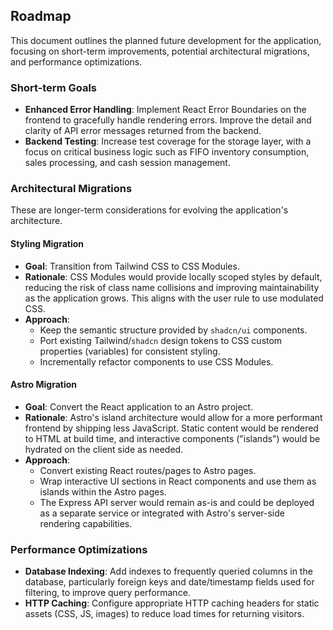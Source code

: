 ## Roadmap

This document outlines the planned future development for the application, focusing on short-term improvements, potential architectural migrations, and performance optimizations.

### Short-term Goals
- **Enhanced Error Handling**: Implement React Error Boundaries on the frontend to gracefully handle rendering errors. Improve the detail and clarity of API error messages returned from the backend.
- **Backend Testing**: Increase test coverage for the storage layer, with a focus on critical business logic such as FIFO inventory consumption, sales processing, and cash session management.

### Architectural Migrations

These are longer-term considerations for evolving the application's architecture.

#### Styling Migration
- **Goal**: Transition from Tailwind CSS to CSS Modules.
- **Rationale**: CSS Modules would provide locally scoped styles by default, reducing the risk of class name collisions and improving maintainability as the application grows. This aligns with the user rule to use modulated CSS.
- **Approach**:
  - Keep the semantic structure provided by `shadcn/ui` components.
  - Port existing Tailwind/`shadcn` design tokens to CSS custom properties (variables) for consistent styling.
  - Incrementally refactor components to use CSS Modules.

#### Astro Migration
- **Goal**: Convert the React application to an Astro project.
- **Rationale**: Astro's island architecture would allow for a more performant frontend by shipping less JavaScript. Static content would be rendered to HTML at build time, and interactive components ("islands") would be hydrated on the client side as needed.
- **Approach**:
  - Convert existing React routes/pages to Astro pages.
  - Wrap interactive UI sections in React components and use them as islands within the Astro pages.
  - The Express API server would remain as-is and could be deployed as a separate service or integrated with Astro's server-side rendering capabilities.

### Performance Optimizations
- **Database Indexing**: Add indexes to frequently queried columns in the database, particularly foreign keys and date/timestamp fields used for filtering, to improve query performance.
- **HTTP Caching**: Configure appropriate HTTP caching headers for static assets (CSS, JS, images) to reduce load times for returning visitors.


